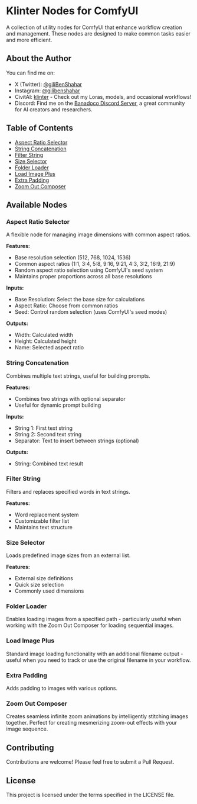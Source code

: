 # Klinter Nodes for ComfyUI

A collection of utility nodes for ComfyUI that enhance workflow creation and management. These nodes are designed to make common tasks easier and more efficient.

## About the Author

You can find me on:
- X (Twitter): [@giliBenShahar](https://x.com/giliBenShahar)
- Instagram: [@gilibenshahar](https://instagram.com/gilibenshahar)
- CivitAI: [klinter](https://civitai.com/user/klinter) - Check out my Loras, models, and occasional workflows!
- Discord: Find me on the [Banadoco Discord Server](https://discord.gg/Hvdfr7ht), a great community for AI creators and researchers.

## Table of Contents
- [Aspect Ratio Selector](#aspect-ratio-selector)
- [String Concatenation](#string-concatenation)
- [Filter String](#filter-string)
- [Size Selector](#size-selector)
- [Folder Loader](#folder-loader)
- [Load Image Plus](#load-image-plus)
- [Extra Padding](#extra-padding)
- [Zoom Out Composer](#zoom-out-composer)

## Available Nodes

### Aspect Ratio Selector
A flexible node for managing image dimensions with common aspect ratios.

**Features:**
- Base resolution selection (512, 768, 1024, 1536)
- Common aspect ratios (1:1, 3:4, 5:8, 9:16, 9:21, 4:3, 3:2, 16:9, 21:9)
- Random aspect ratio selection using ComfyUI's seed system
- Maintains proper proportions across all base resolutions

**Inputs:**
- Base Resolution: Select the base size for calculations
- Aspect Ratio: Choose from common ratios
- Seed: Control random selection (uses ComfyUI's seed modes)

**Outputs:**
- Width: Calculated width
- Height: Calculated height
- Name: Selected aspect ratio

### String Concatenation
Combines multiple text strings, useful for building prompts.

**Features:**
- Combines two strings with optional separator
- Useful for dynamic prompt building

**Inputs:**
- String 1: First text string
- String 2: Second text string
- Separator: Text to insert between strings (optional)

**Outputs:**
- String: Combined text result

### Filter String
Filters and replaces specified words in text strings.

**Features:**
- Word replacement system
- Customizable filter list
- Maintains text structure

### Size Selector
Loads predefined image sizes from an external list.

**Features:**
- External size definitions
- Quick size selection
- Commonly used dimensions

### Folder Loader
Enables loading images from a specified path - particularly useful when working with the Zoom Out Composer for loading sequential images.

### Load Image Plus
Standard image loading functionality with an additional filename output - useful when you need to track or use the original filename in your workflow.

### Extra Padding
Adds padding to images with various options.

### Zoom Out Composer
Creates seamless infinite zoom animations by intelligently stitching images together. Perfect for creating mesmerizing zoom-out effects with your image sequence.

## Contributing

Contributions are welcome! Please feel free to submit a Pull Request.

## License

This project is licensed under the terms specified in the LICENSE file.

